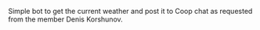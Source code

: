 Simple bot to get the current weather and post it to Coop chat as requested from the member Denis Korshunov.
